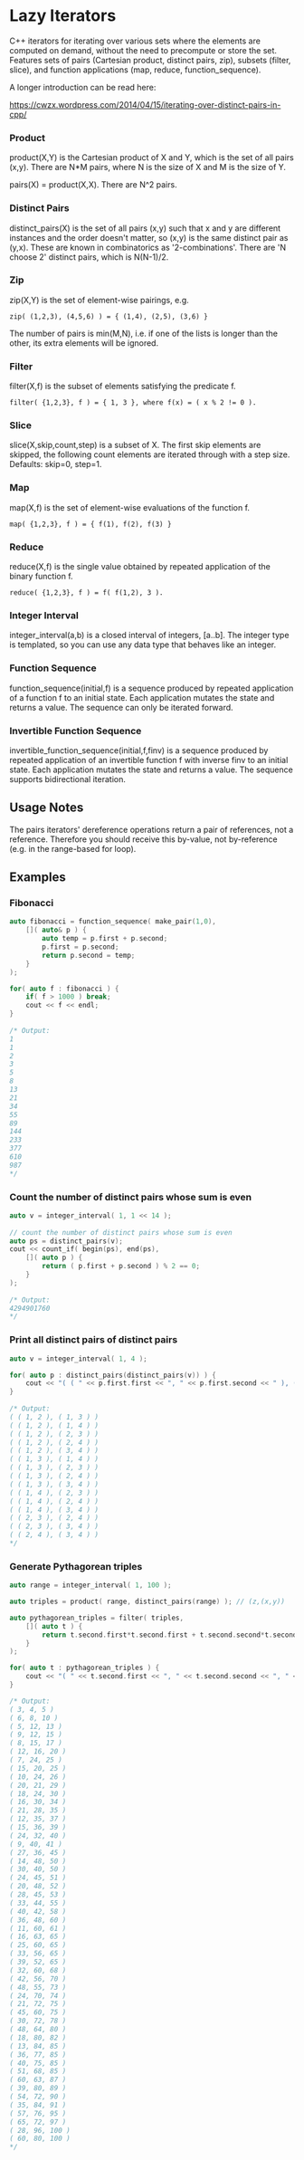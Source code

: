Lazy Iterators
==============

C++ iterators for iterating over various sets where the elements are computed on demand, without the need to precompute or store the set. Features sets of pairs (Cartesian product, distinct pairs, zip), subsets (filter, slice), and function applications (map, reduce, function_sequence).

A longer introduction can be read here:

https://cwzx.wordpress.com/2014/04/15/iterating-over-distinct-pairs-in-cpp/

### Product

product(X,Y) is the Cartesian product of X and Y, which is the set of all pairs (x,y). There are N*M pairs, where N is the size of X and M is the size of Y.

pairs(X) = product(X,X). There are N^2 pairs.

### Distinct Pairs

distinct_pairs(X) is the set of all pairs (x,y) such that x and y are different instances and the order doesn't matter, so (x,y) is the same distinct pair as (y,x). These are known in combinatorics as '2-combinations'. There are 'N choose 2' distinct pairs, which is N(N-1)/2.

### Zip

zip(X,Y) is the set of element-wise pairings, e.g.

    zip( (1,2,3), (4,5,6) ) = { (1,4), (2,5), (3,6) }

The number of pairs is min(M,N), i.e. if one of the lists is longer than the other, its extra elements will be ignored.

### Filter

filter(X,f) is the subset of elements satisfying the predicate f.

    filter( {1,2,3}, f ) = { 1, 3 }, where f(x) = ( x % 2 != 0 ).

### Slice

slice(X,skip,count,step) is a subset of X. The first skip elements are skipped, the following count elements are iterated through with a step size. Defaults: skip=0, step=1.

### Map

map(X,f) is the set of element-wise evaluations of the function f.

    map( {1,2,3}, f ) = { f(1), f(2), f(3) }

### Reduce

reduce(X,f) is the single value obtained by repeated application of the binary function f.

    reduce( {1,2,3}, f ) = f( f(1,2), 3 ).

### Integer Interval

integer_interval(a,b) is a closed interval of integers, [a..b]. The integer type is templated, so you can use any data type that behaves like an integer.

### Function Sequence

function_sequence(initial,f) is a sequence produced by repeated application of a function f to an initial state. Each application mutates the state and returns a value. The sequence can only be iterated forward.

### Invertible Function Sequence

invertible_function_sequence(initial,f,finv) is a sequence produced by repeated application of an invertible function f with inverse finv to an initial state. Each application mutates the state and returns a value. The sequence supports bidirectional iteration.


Usage Notes
-----------

The pairs iterators' dereference operations return a pair of references, not a reference. Therefore you should receive this by-value, not by-reference (e.g. in the range-based for loop).

Examples
--------

### Fibonacci

```cpp
auto fibonacci = function_sequence( make_pair(1,0),
	[]( auto& p ) {
		auto temp = p.first + p.second;
		p.first = p.second;
		return p.second = temp;
	}
);

for( auto f : fibonacci ) {
	if( f > 1000 ) break;
	cout << f << endl;
}
 
/* Output:
1
1
2
3
5
8
13
21
34
55
89
144
233
377
610
987
*/
```

### Count the number of distinct pairs whose sum is even

```cpp
auto v = integer_interval( 1, 1 << 14 );
 
// count the number of distinct pairs whose sum is even
auto ps = distinct_pairs(v);
cout << count_if( begin(ps), end(ps),
    []( auto p ) {
        return ( p.first + p.second ) % 2 == 0;
    }
);
 
/* Output:
4294901760
*/
```

### Print all distinct pairs of distinct pairs

```cpp
auto v = integer_interval( 1, 4 );

for( auto p : distinct_pairs(distinct_pairs(v)) ) {
    cout << "( ( " << p.first.first << ", " << p.first.second << " ), ( " << p.second.first << ", " << p.second.second << " ) )" << endl;
}
 
/* Output:
( ( 1, 2 ), ( 1, 3 ) )
( ( 1, 2 ), ( 1, 4 ) )
( ( 1, 2 ), ( 2, 3 ) )
( ( 1, 2 ), ( 2, 4 ) )
( ( 1, 2 ), ( 3, 4 ) )
( ( 1, 3 ), ( 1, 4 ) )
( ( 1, 3 ), ( 2, 3 ) )
( ( 1, 3 ), ( 2, 4 ) )
( ( 1, 3 ), ( 3, 4 ) )
( ( 1, 4 ), ( 2, 3 ) )
( ( 1, 4 ), ( 2, 4 ) )
( ( 1, 4 ), ( 3, 4 ) )
( ( 2, 3 ), ( 2, 4 ) )
( ( 2, 3 ), ( 3, 4 ) )
( ( 2, 4 ), ( 3, 4 ) )
*/
```

### Generate Pythagorean triples

```cpp
auto range = integer_interval( 1, 100 );

auto triples = product( range, distinct_pairs(range) ); // (z,(x,y))

auto pythagorean_triples = filter( triples,
	[]( auto t ) {
		return t.second.first*t.second.first + t.second.second*t.second.second == t.first*t.first;
	}
);

for( auto t : pythagorean_triples ) {
	cout << "( " << t.second.first << ", " << t.second.second << ", " << t.first << " )" << endl;
}

/* Output:
( 3, 4, 5 )
( 6, 8, 10 )
( 5, 12, 13 )
( 9, 12, 15 )
( 8, 15, 17 )
( 12, 16, 20 )
( 7, 24, 25 )
( 15, 20, 25 )
( 10, 24, 26 )
( 20, 21, 29 )
( 18, 24, 30 )
( 16, 30, 34 )
( 21, 28, 35 )
( 12, 35, 37 )
( 15, 36, 39 )
( 24, 32, 40 )
( 9, 40, 41 )
( 27, 36, 45 )
( 14, 48, 50 )
( 30, 40, 50 )
( 24, 45, 51 )
( 20, 48, 52 )
( 28, 45, 53 )
( 33, 44, 55 )
( 40, 42, 58 )
( 36, 48, 60 )
( 11, 60, 61 )
( 16, 63, 65 )
( 25, 60, 65 )
( 33, 56, 65 )
( 39, 52, 65 )
( 32, 60, 68 )
( 42, 56, 70 )
( 48, 55, 73 )
( 24, 70, 74 )
( 21, 72, 75 )
( 45, 60, 75 )
( 30, 72, 78 )
( 48, 64, 80 )
( 18, 80, 82 )
( 13, 84, 85 )
( 36, 77, 85 )
( 40, 75, 85 )
( 51, 68, 85 )
( 60, 63, 87 )
( 39, 80, 89 )
( 54, 72, 90 )
( 35, 84, 91 )
( 57, 76, 95 )
( 65, 72, 97 )
( 28, 96, 100 )
( 60, 80, 100 )
*/
```





